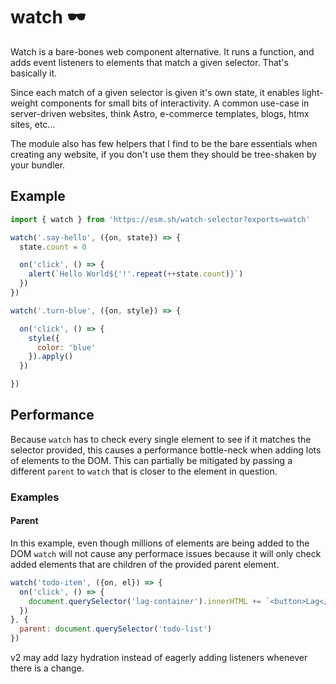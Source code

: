 # watch  🕶️
Watch is a bare-bones web component alternative. It runs a function, and adds event listeners to elements that match a given selector. That's basically it. 

Since each match of a given selector is given it's own state, it enables light-weight components for small bits of interactivity. A common use-case in server-driven websites, think Astro, e-commerce templates, blogs, htmx sites, etc...

The module also has few helpers that I find to be the bare essentials when creating any website, if you don't use them they should be tree-shaken by your bundler.

## Example 

```js
import { watch } from 'https://esm.sh/watch-selector?exports=watch'

watch('.say-hello', ({on, state}) => {
  state.count = 0

  on('click', () => {
    alert(`Hello World${'!'.repeat(++state.count)}`)
  })
})

watch('.turn-blue', ({on, style}) => {

  on('click', () => {
    style({
      color: 'blue'
    }).apply()
  })

})

```



## Performance
Because `watch` has to check every single element to see if it matches the selector provided, this causes a performance bottle-neck when adding lots of elements to the DOM. This can partially be mitigated by passing a different `parent` to `watch` that is closer to the element in question.

### Examples

#### Parent
In this example, even though millions of elements are being added to the DOM `watch` will not cause any performace issues because it will only check added elements that are children of the provided parent element. 
```js
watch('todo-item', ({on, el}) => {
  on('click', () => {
    document.querySelector('lag-container').innerHTML += `<button>Lag</button>`.repeat(100000000)
  })
}, {
  parent: document.querySelector('todo-list')
})

```



v2 may add lazy hydration instead of eagerly adding listeners whenever there is a change.
